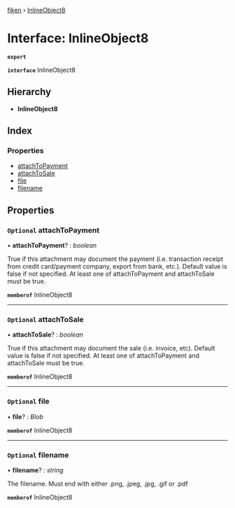 [fiken](../README.md) › [InlineObject8](inlineobject8.md)

# Interface: InlineObject8

**`export`** 

**`interface`** InlineObject8

## Hierarchy

* **InlineObject8**

## Index

### Properties

* [attachToPayment](inlineobject8.md#optional-attachtopayment)
* [attachToSale](inlineobject8.md#optional-attachtosale)
* [file](inlineobject8.md#optional-file)
* [filename](inlineobject8.md#optional-filename)

## Properties

### `Optional` attachToPayment

• **attachToPayment**? : *boolean*

True if this attachment may document the payment (i.e. transaction receipt from credit card/payment company, export from bank, etc.). Default value is false if not specified. At least one of attachToPayment and attachToSale must be true.

**`memberof`** InlineObject8

___

### `Optional` attachToSale

• **attachToSale**? : *boolean*

True if this attachment may document the sale (i.e. invoice, etc). Default value is false if not specified. At least one of attachToPayment and attachToSale must be true.

**`memberof`** InlineObject8

___

### `Optional` file

• **file**? : *Blob*

**`memberof`** InlineObject8

___

### `Optional` filename

• **filename**? : *string*

The filename. Must end with either .png, .jpeg, .jpg, .gif or .pdf

**`memberof`** InlineObject8
